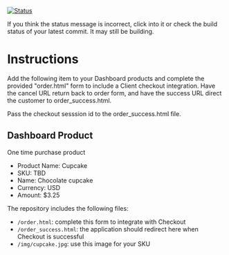 [![Status](https://img.shields.io/badge/status-SUBMITTABLE%20COMMIT:%20ea12eac909fdeb51d964e91ae56182d25c290eb1-brightgreen.svg)](https://github.com/andremcb/bakery_scaffold_AApE3fQi8zR0pcdo/commit/ea12eac909fdeb51d964e91ae56182d25c290eb1)


















































If you think the status message is incorrect, click into it or check the build status of your latest commit. It may still be building.

# Instructions 

Add the following item to your Dashboard products and complete the provided "order.html" form to include a Client checkout integration. Have the cancel URL return back to order form, and have the success URL direct the customer to order_success.html. 

Pass the checkout sesssion id to the order_success.html file.

## Dashboard Product
One time purchase product
* Product Name: Cupcake
* SKU: TBD
* Name: Chocolate cupcake
* Currency: USD
* Amount: $3.25

The repository includes the following files:
* `/order.html`: complete this form to integrate with Checkout
* `/order_success.html`: the application should redirect here when Checkout is successful
* `/img/cupcake.jpg`: use this image for your SKU
